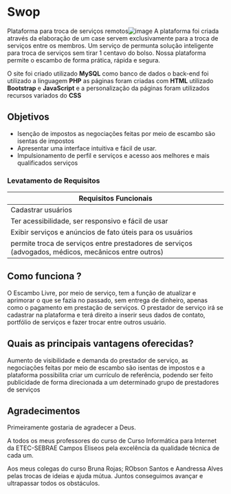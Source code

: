 
# Swop
Plataforma para troca de serviços remotos![image](https://user-images.githubusercontent.com/67063112/136670780-48c6c625-2a60-4ab5-afbe-cb6fb0899c00.png)
A plataforma foi criada através da elaboração de um case servem exclusivamente para a troca de serviços entre os membros. 
Um serviço de permunta solução inteligente para troca de serviços sem tirar 1 centavo do bolso. Nossa plataforma permite o escambo de forma prática, rápida e segura.

O site foi criado utilizado **MySQL** como banco de dados o back-end foi utilizado a linguagem **PHP** as páginas foram criadas com **HTML** utilizado **Bootstrap** e **JavaScript**
e a personalização da páginas foram utilizados recursos variados do **CSS**

## Objetivos 
- Isenção de impostos as negociações feitas por meio de escambo são isentas de impostos
- Apresentar uma interface intuitiva e fácil de usar.
- Impulsionamento de perfil e serviços e acesso aos melhores e mais qualificados serviços

### Levatamento de Requisitos 

|Requisitos Funcionais|
|---------------------|
|Cadastrar usuários   |
|Ter acessibilidade, ser responsivo e fácil de usar|
|Exibir serviços e anúncios de fato úteis para os usuários|
|permite troca de serviços entre prestadores de serviços (advogados, médicos, mecânicos entre outros)|

## Como funciona ?
O Escambo Livre, por meio de serviço, tem a função de atualizar e aprimorar o que se fazia no passado, sem entrega de dinheiro, apenas como o pagamento em prestação de serviços. O prestador de serviço irá se cadastrar na plataforma e terá direito a inserir seus dados de contato, portfólio de serviços e fazer trocar entre outros usuário.

## Quais as principais vantagens oferecidas?
Aumento de visibilidade e demanda do prestador de serviço, as negociações feitas por meio de escambo são isentas de impostos e a plataforma possibilita criar um currículo de referência, podendo ser feito publicidade de forma direcionada a um determinado grupo de prestadores de serviços

## Agradecimentos
Primeiramente gostaria de agradecer a Deus.

A todos os meus professores do curso de Curso Informática para Internet da ETEC-SEBRAE Campos Eliseos pela excelência da qualidade técnica de cada um.

Aos meus colegas do curso Bruna Rojas; RObson Santos e Aandressa Alves pelas trocas de ideias e ajuda mútua. Juntos conseguimos avançar e ultrapassar todos os obstáculos.
